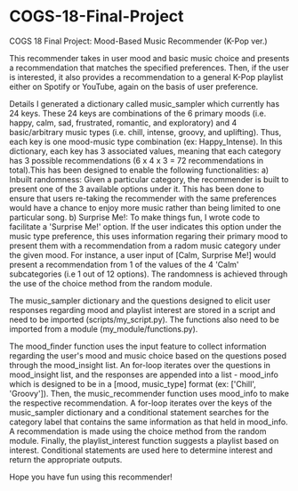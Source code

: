 # COGS-18-Final-Project
COGS 18 Final Project: Mood-Based Music Recommender (K-Pop ver.)

This recommender takes in user mood and basic music choice and presents a recommendation that matches the specified preferences. Then, if the user is interested, it also provides a recommendation to a general K-Pop playlist either on Spotify or YouTube, again on the basis of user preference.

Details
I generated a dictionary called music_sampler which currently has 24 keys. These 24 keys are combinations of the 6 primary moods (i.e. happy, calm, sad, frustrated, romantic, and exploratory) and 4 basic/arbitrary music types (i.e. chill, intense, groovy, and uplifting). Thus, each key is one mood-music type combination (ex: Happy_Intense). In this dictionary, each key has 3 associated values, meaning that each category has 3 possible recommendations (6 x 4 x 3 = 72 recommendations in total).This has been designed to enable the following functionalities:
a) Inbuilt randomness: Given a particular category, the recommender is built to present one of the 3 available options under it. This has been done to ensure that users re-taking the recommender with the same preferences would have a chance to enjoy more music rather than being limited to one particular song.
b) Surprise Me!: To make things fun, I wrote code to facilitate a 'Surprise Me!' option. If the user indicates this option under the music type preference, this uses information regaring their primary mood to present them with a recommendation from a radom music category under the given mood. For instance, a user input of [Calm, Surprise Me!] would present a recommendation from 1 of the values of the 4 'Calm' subcategories (i.e 1 out of 12 options).
The randomness is achieved through the use of the choice method from the random module.

The music_sampler dictionary and the questions designed to elicit user responses regarding mood and playlist interest are stored in a script and need to be imported (scripts/my_script.py).
The functions also need to be imported from a module (my_module/functions.py).

The mood_finder function uses the input feature to collect information regarding the user's mood and music choice based on the questions posed through the mood_insight list. An for-loop iterates over the questions in mood_insight list, and the responses are appended into a list - mood_info which is designed to be in a [mood, music_type] format (ex: ['Chill', 'Groovy']). Then, the music_recommender function uses mood_info to make the respective recommendation. A for-loop iterates over the keys of the music_sampler dictionary and a conditional statement searches for the category label that contains the same information as that held in mood_info. A recommendation is made using the choice method from the random module. Finally, the playlist_interest function suggests a playlist based on interest. Conditional statements are used here to determine interest and return the appropriate outputs.


Hope you have fun using this recommender!
